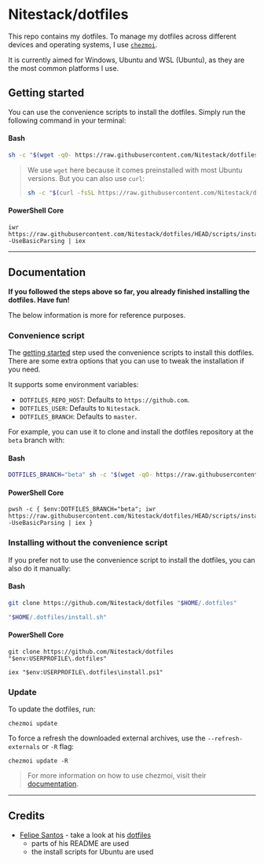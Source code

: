 # Nitestack/dotfiles

This repo contains my dotfiles. To manage my dotfiles across different devices and operating systems, I use [`chezmoi`](https://chezmoi.io/).

It is currently aimed for Windows, Ubuntu and WSL (Ubuntu), as they are the most common platforms I use.

## Getting started

You can use the convenience scripts to install the dotfiles. Simply run the following command in your terminal:

#### Bash

```sh
sh -c "$(wget -qO- https://raw.githubusercontent.com/Nitestack/dotfiles/HEAD/scripts/install_dotfiles.sh)"
```

> We use `wget` here because it comes preinstalled with most Ubuntu versions. But you can also use `curl`:
>
> ```sh
> sh -c "$(curl -fsSL https://raw.githubusercontent.com/Nitestack/dotfiles/HEAD/scripts/install_dotfiles.sh)"
> ```

#### PowerShell Core

```pwsh
iwr https://raw.githubusercontent.com/Nitestack/dotfiles/HEAD/scripts/install_dotfiles.ps1 -UseBasicParsing | iex
```

---

## Documentation

**If you followed the steps above so far, you already finished installing the dotfiles. Have fun!**

The below information is more for reference purposes.

### Convenience script

The [getting started](#getting-started) step used the convenience scripts to install this dotfiles. There are some extra options that you can use to tweak the installation if you need.

It supports some environment variables:

- `DOTFILES_REPO_HOST`: Defaults to `https://github.com`.
- `DOTFILES_USER`: Defaults to `Nitestack`.
- `DOTFILES_BRANCH`: Defaults to `master`.

For example, you can use it to clone and install the dotfiles repository at the `beta` branch with:

#### Bash

```sh
DOTFILES_BRANCH="beta" sh -c "$(wget -qO- https://raw.githubusercontent.com/Nitestack/dotfiles/HEAD/scripts/install_dotfiles.sh)"
```

#### PowerShell Core

```pwsh
pwsh -c { $env:DOTFILES_BRANCH="beta"; iwr https://raw.githubusercontent.com/Nitestack/dotfiles/HEAD/scripts/install_dotfiles.ps1 -UseBasicParsing | iex }
```

### Installing without the convenience script

If you prefer not to use the convenience script to install the dotfiles, you can also do it manually:

#### Bash

```bash
git clone https://github.com/Nitestack/dotfiles "$HOME/.dotfiles"

"$HOME/.dotfiles/install.sh"
```

#### PowerShell Core

```pwsh
git clone https://github.com/Nitestack/dotfiles "$env:USERPROFILE\.dotfiles"

iex "$env:USERPROFILE\.dotfiles\install.ps1"
```

### Update

To update the dotfiles, run:

```shell
chezmoi update
```

To force a refresh the downloaded external archives, use the `--refresh-externals` or `-R` flag:

```shell
chezmoi update -R
```

> For more information on how to use chezmoi, visit their [documentation](https://chezmoi.io).

---

## Credits

- [Felipe Santos](https://github.com/felipecrs) - take a look at his [dotfiles](https://github.com/felipecrs/dotfiles)
  - parts of his README are used
  - the install scripts for Ubuntu are used
